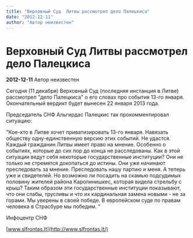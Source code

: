 ```yaml
---
title: "Верховный Суд  Литвы рассмотрел дело Палецкиса"
date: "2012-12-11"
author: "Автор неизвестен"
---
```


# Верховный Суд  Литвы рассмотрел дело Палецкиса

**2012-12-11** Автор неизвестен

Сегодня (11 декабря) Верховный Суд (последняя инстанция в Литве) рассмотрел "дело Палецкиса" о его словах про события 13-го января. Окончательный вердикт будет вынесен 22 января 2013 года.

Председатель СНФ Альгирдас Палецкис так прокомментировал ситуацию:

"Кое-кто в Литве хочет приватизировать 13-го января. Навязать обществу одну-единственную версию этих событий. Не удастся. Каждый гражданин Литвы имеет право на мнение. Особенно о событиях, которые до сих пор до конца не расследованы. Как в этой ситуации ведут себя некоторые государственные институции? Они не только не стремятся докопаться до истины. Они уже начинают преследовать за мнение. Преследовать нашу партию и меня. А теперь уже и свидетелей. Но возможно ли посадить на скамью подсудимых половину жителей района Каролинишкес, которая видела стрельбу с крыш? Таким образом эти государственные институции показывают, что они слабы, трусливы и что их кардинальная замена новыми - не за горами. Мы уверены в своей победе. В европейском суде по правам человека в Страсбуре мы победим. "

Инфоцентр СНФ

[www.slfrontas.lt](http://www.slfrontas.lt/)